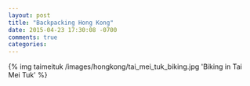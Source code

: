 ```yaml
---
layout: post
title: "Backpacking Hong Kong"
date: 2015-04-23 17:30:08 -0700
comments: true
categories: 
---
```


{% img taimeituk /images/hongkong/tai_mei_tuk_biking.jpg 'Biking in Tai Mei Tuk' %}
